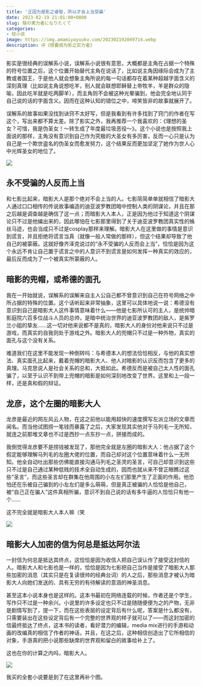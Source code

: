 ```yaml
---
title: '正因为是影之睿智，所以才会上当受骗'
date: 2023-02-19 21:01:00+0800
slug: 陰の実力者になりたくて
categories:
- 轻小说
image: https://img.amamiyayuuko.com/202302192049714.webp
description: 评《想要成为影之实力者》
---
```


影实是很经典的误解系小说，误解系小说很有意思，大概都是主角在占据一个特殊的符号位置之后，这个位置开始替代主角在说话了，比如说主角因缘际会成为了主教或者国王，于是他人就会想象主角所说的每一句话都存在着某种超越字面含义的深刻真理（比如说主角说想吃羊，别人就会联想耶稣替上帝牧羊，羊是群众的隐喻，因此吃羊就是吃两脚羊），而主角则不会被这种光晕骗到，他会完全地认同于自己说的话的字面含义。因而在这种认知的错位之中，啼笑皆非的故事就展开了。

误解系的故事如果没找到诀窍不太好写，但是我看到有许多找到了窍门的作者在写这个，写出来都不算太差。除了影实之外，我再推荐一个我喜欢的：《理想的圣女？可惜，我是伪圣女！～转生成了年度最垃圾恶役～》。这个小说也是按照我上面说的那样，主角没有意识到自己作为究极的大圣女有多厉害，反而一心只是认为自己是一个欺世盗名的伪圣女而愈发努力，这个结果反而更加坚定了她作为世人心中光辉圣女的地位了。

![](https://img.amamiyayuuko.com/202302242204366.webp)

## 永不受骗的人反而上当

和七影比起来，暗影大人是那个绝对不会上当的人。七影简简单单就相信了暗影大人通过口口相传的传说故事编造的迪亚波罗教团暗中控制人类的阴谋论，并且在那之后越是调查越是确信了这一点；而暗影大人本人，正是因为他过于知道这个阴谋论只不过是他编出来的，因此哪怕在七影那里得到了关于迪亚波罗教团真实性的蛛丝马迹，也会当成只不过是cosplay那样来理解。暗影大人在这里做的事情是意识到谎言，并且拒绝将谎言当真（就像一般人常做的那样），但这个结果却导致了他自己的被蒙蔽。这就好像齐泽克说过的“永不受骗的人反而会上当”，恰恰是因为这个永远不肯让自己置于谎言之中的人意识不到谎言是如何发挥一种真实的效应的，最后反而成为了一个被真实所蒙蔽的人。

## 暗影的兜帽，或希德的面孔

我在一开始就说，误解系的误解来自主人公自己都不曾意识到自己在符号网络之中所占据的特殊的位置。这个话听起来非常抽象，这里可以具体地说一说：希德没有意识到自己是暗影大人这件事情意味着什么——他是七影所认可的主人，是统帅暗影庭院六百多位战斗人员的总帅，是暗中统治世界的迪亚波罗教团的敌人，是紫罗兰小姐的挚友……这一切对他来说都不是真的，暗影大人的身份对他来说只不过是游戏，而真实的自我则处于游戏之外。暗影大人的兜帽只不过是一种外物，真实的面孔与这个没有关系。

难道我们在这里不能发现一种倒转吗：与希德本人的想法恰恰相反，与他的真实想法、真实面孔比起来，戴着兜帽的暗影大人、他人对暗影的认识反而包含了更多的真理。马克思说人是社会关系的总和，大抵如此。希德反而是被自己太人性的面孔骗了，以至于认识不到带上兜帽的暗影是如何深刻地改变了世界。这里和上一段一样，还是真和假的辩证。

## 龙彦，这个左圈的暗影大人

龙彦是最近的网左风云人物，在这之前他以能用超快的速度撰写左派立场的文章而闻名。而当他试图捞一笔钱而暴露了之后，大家发现其实他对于马列毛一无所知，就连之前那堆文章也不过是西抄一点东抄一点，拼接而成的。

我倒觉得龙彦要不是捞钱被发现了，那他完全就是左圈的暗影大人：他占据了这个假定能够理解马列毛的左圈大佬的位置，而自己却对这个位置意味着什么一无所知。他全自动吐出那些仿佛能直接沟通马列毛之圣灵的圣言，可自己却意识到这些只不过是自己通过某种低贱的技术全自动生成的，因而也就从来不曾正眼瞧过这些“圣言”，而这些圣言却在群集在他周围的小左左们那里产生了正面的作用。他恐怕还在乐被自己骗到的小左左们是多么萌萌，但是真正被骗的人恰恰是他自己，被“自己正在骗人”这件真相所骗，意识不到自己说的话有多牛逼的人恰恰只有他一个……

这不完全就是暗影大人本人嘛（笑

![](https://img.amamiyayuuko.com/202302242204561.webp)

## 暗影大人加密的信为何总是抵达阿尔法

一封信为何总是抵达其终点，这恰恰是因为收信人把自己误认作了接受这封信的人。暗影大人和七影也是一样的，恰恰是因为七影把自己当作是接受了暗影大人那些加密的消息（其实只是在复读很帅的经典台词）的人之后，那些消息才被认为暗影大人向她们发送的、具有无穷的有待解读的意涵的神圣消息。

甚至这本小说本身也是这样的。这本书最初在网络连载的时候，作者还是个学生，写作只不过是一种余兴。小说里的许多设定也只不过是随随便便为之的产物，无非是剧情写到了，提一下，而在这些表层的设定背后有什么呢，答案是什么都没有，只需要装出在这些设定背后有一个完整的世界观的样子就可以了——而这封加密的信最终抵达了终点，这本书的读者，看好潜力的编辑，media mix进行的手游和动画的改编真的相信了作者的神话，并且，在这之后，这种相信创造出了它所相信的对象，手游真的把小说那些缺席的世界观和留白的故事给补上了。

这也在你的计算之内吗，暗影大人。

![](https://img.amamiyayuuko.com/202302242204849.webp)

我买的全套小说要是到了在这里再补个图。